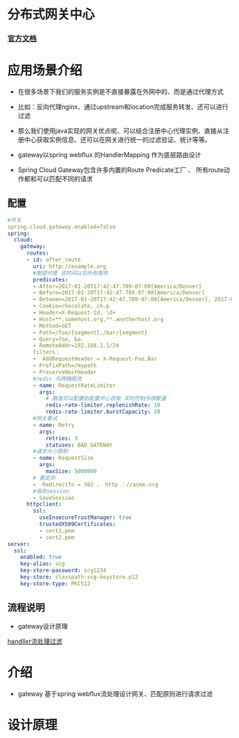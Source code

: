 # 分布式网关中心

### [官方文档](https://cloud.spring.io/spring-cloud-static/spring-cloud-gateway/2.1.0.RELEASE/single/spring-cloud-gateway.html)

# 应用场景介绍

*   在很多场景下我们的服务实例是不直接暴露在外网中的、而是通过代理方式
*   比如：反向代理nginx、通过upstream和location完成服务转发、还可以进行过滤
*   那么我们使用java实现的网关优点呢、可以结合注册中心代理实例、直接从注册中心获取实例信息、还可以在网关进行统一的过滤验证、统计等等。

*   gateway以spring webflux 的HandlerMapping 作为底层路由设计
*   Spring Cloud Gateway包含许多内置的Route Predicate工厂 、 所有route动作都和可以匹配不同的请求


## 配置

```yaml
#开关
spring.cloud.gateway.enabled=false
spring:
  cloud:
    gateway:
      routes:
      - id: after_route
        uri: http://example.org
        #期望代理 该时间以后所有服务
        predicates:
        - After=2017-01-20T17:42:47.789-07:00[America/Denver]
        - Before=2017-01-20T17:42:47.789-07:00[America/Denver]
        - Between=2017-01-20T17:42:47.789-07:00[America/Denver], 2017-01-21T17:42:47.789-07:00[America/Denver]
        - Cookie=chocolate, ch.p
        - Header=X-Request-Id, \d+
        - Host=**.somehost.org,**.anotherhost.org
        - Method=GET
        - Path=/foo/{segment},/bar/{segment}
        - Query=foo, ba.
        - RemoteAddr=192.168.1.1/24
        filters：
        -  AddRequestHeader = X-Request-Foo,Bar
        - PrefixPath=/mypath
        - PreserveHostHeader
        #redis 令牌桶限流
        - name: RequestRateLimiter
          args:
            # 数值可以配置到配置中心获取 实时控制令牌数量
            redis-rate-limiter.replenishRate: 10
            redis-rate-limiter.burstCapacity: 20
        #网关重试
        - name: Retry
          args:
            retries: 3
            statuses: BAD_GATEWAY
        #请求大小限制
        - name: RequestSize
          args:
            maxSize: 5000000
        # 重定向
        -  RedirectTo = 302 ， http ：//acme.org
        #保存session
        - SaveSession
      httpclient:
        ssl:
          useInsecureTrustManager: true
          trustedX509Certificates:
          - cert1.pem
          - cert2.pem
server:
  ssl:
    enabled: true
    key-alias: scg
    key-store-password: scg1234
    key-store: classpath:scg-keystore.p12
    key-store-type: PKCS12
```

## 流程说明

*   gateway设计原理

[handller流处理过滤](image/gateway-设计原理.png)


# 介绍
    
*   gateway 基于spring webflux流处理设计网关、匹配原则进行请求过滤


# 设计原理